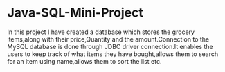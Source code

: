 # Java-SQL-Mini-Project
In this project I have created a database which stores the grocery
items,along with their price,Quantity and the amount.Connection to the MySQL database is done through JDBC
driver connection.It enables the users to keep track of what items they have bought,allows them to search for an
item using name,allows them to sort the list etc.
